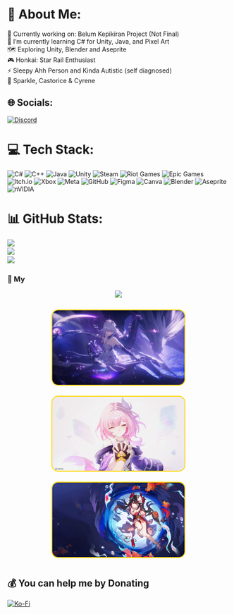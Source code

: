 # 💫 About Me:
🔭 Currently working on: Belum Kepikiran Project (Not Final)<br>🌱 I’m currently learning C# for Unity, Java, and Pixel Art<br>🗺️ Exploring Unity, Blender and Aseprite<br>🎮 Honkai: Star Rail Enthusiast<br>⚡ Sleepy Ahh Person and Kinda Autistic (self diagnosed)<br>💍 Sparkle, Castorice & Cyrene


## 🌐 Socials:
[![Discord](https://img.shields.io/badge/Discord-%237289DA.svg?logo=discord&logoColor=white)](https://discord.gg/erwushwush) 

# 💻 Tech Stack:
![C#](https://img.shields.io/badge/c%23-%23239120.svg?style=for-the-badge&logo=csharp&logoColor=white) ![C++](https://img.shields.io/badge/c++-%2300599C.svg?style=for-the-badge&logo=c%2B%2B&logoColor=white) ![Java](https://img.shields.io/badge/java-%23ED8B00.svg?style=for-the-badge&logo=openjdk&logoColor=white) ![Unity](https://img.shields.io/badge/unity-%23000000.svg?style=for-the-badge&logo=unity&logoColor=white) ![Steam](https://img.shields.io/badge/steam-%23000000.svg?style=for-the-badge&logo=steam&logoColor=white) ![Riot Games](https://img.shields.io/badge/riotgames-D32936.svg?style=for-the-badge&logo=riotgames&logoColor=white) ![Epic Games](https://img.shields.io/badge/epicgames-%23313131.svg?style=for-the-badge&logo=epicgames&logoColor=white) ![Itch.io](https://img.shields.io/badge/Itch-%23FF0B34.svg?style=for-the-badge&logo=Itch.io&logoColor=white) ![Xbox](https://img.shields.io/badge/xbox-%23107C10.svg?style=for-the-badge&logo=xbox&logoColor=white) ![Meta](https://img.shields.io/badge/Meta-%230467DF.svg?style=for-the-badge&logo=Meta&logoColor=white) ![GitHub](https://img.shields.io/badge/github-%23121011.svg?style=for-the-badge&logo=github&logoColor=white) ![Figma](https://img.shields.io/badge/figma-%23F24E1E.svg?style=for-the-badge&logo=figma&logoColor=white) ![Canva](https://img.shields.io/badge/Canva-%2300C4CC.svg?style=for-the-badge&logo=Canva&logoColor=white) ![Blender](https://img.shields.io/badge/blender-%23F5792A.svg?style=for-the-badge&logo=blender&logoColor=white) ![Aseprite](https://img.shields.io/badge/Aseprite-FFFFFF?style=for-the-badge&logo=Aseprite&logoColor=#7D929E) ![nVIDIA](https://img.shields.io/badge/nVIDIA-%2376B900.svg?style=for-the-badge&logo=nVIDIA&logoColor=white)
# 📊 GitHub Stats:
![](https://github-readme-stats.vercel.app/api?username=erwush&theme=dark&hide_border=false&include_all_commits=true&count_private=true)<br/>
![](https://nirzak-streak-stats.vercel.app/?user=erwush&theme=dark&hide_border=false)<br/>
![](https://github-readme-stats.vercel.app/api/top-langs/?username=erwush&theme=dark&hide_border=false&include_all_commits=true&count_private=true&layout=compact)

### 💍 My
<p align="center">
  <!-- Banner Kutipan -->
  <img src="https://quotes-github-readme.vercel.app/api?type=horizontal&theme=radical&quote=Setialah%20dengan%20yang%20dua%20dimensi,%20sampai%20bertemu%20yang%20asli." />
</p>

<p align="center">
  <!-- Tiga gambar sejajar -->
  <img src="https://raw.githubusercontent.com/erwush/erwush/main/Castorice.png" 
       width="300" 
       style="border: 2px solid gold; border-radius: 15px; margin: 10px;">
  <img src="https://raw.githubusercontent.com/erwush/erwush/main/Cyrene.png" 
       width="300" 
       style="border: 2px solid gold; border-radius: 15px; margin: 10px;">
  <img src="https://raw.githubusercontent.com/erwush/erwush/main/Sparkle.png" 
       width="300" 
       style="border: 2px solid gold; border-radius: 15px; margin: 10px;">
</p>


  ## 💰 You can help me by Donating
  [![Ko-Fi](https://img.shields.io/badge/Ko--fi-F16061?style=for-the-badge&logo=ko-fi&logoColor=white)](https://ko-fi.com/Erwush) 

  
<!-- Proudly created with GPRM ( https://gprm.itsvg.in ) -->
